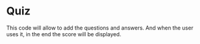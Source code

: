 # Quiz
This code will allow to add the questions and answers. And when the user uses it, in the end the score will be displayed. 
